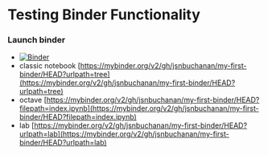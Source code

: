 # Testing Binder Functionality

### Launch binder
- [![Binder](https://mybinder.org/badge_logo.svg)](https://mybinder.org/v2/gh/jsnbuchanan/my-first-binder/HEAD)
- classic notebook [https://mybinder.org/v2/gh/jsnbuchanan/my-first-binder/HEAD?urlpath=tree](https://mybinder.org/v2/gh/jsnbuchanan/my-first-binder/HEAD?urlpath=tree)
- octave [https://mybinder.org/v2/gh/jsnbuchanan/my-first-binder/HEAD?filepath=index.ipynb](https://mybinder.org/v2/gh/jsnbuchanan/my-first-binder/HEAD?filepath=index.ipynb)
- lab [https://mybinder.org/v2/gh/jsnbuchanan/my-first-binder/HEAD?urlpath=lab](https://mybinder.org/v2/gh/jsnbuchanan/my-first-binder/HEAD?urlpath=lab)

